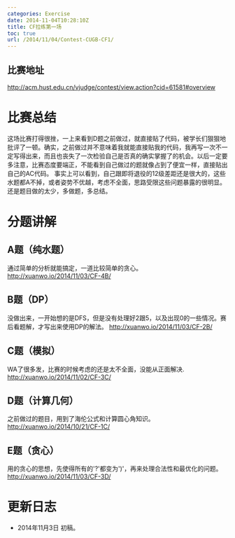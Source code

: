 ```yaml
---
categories: Exercise
date: 2014-11-04T10:28:10Z
title: CF拉练第一场
toc: true
url: /2014/11/04/Contest-CUGB-CF1/
---
```


## 比赛地址
http://acm.hust.edu.cn/vjudge/contest/view.action?cid=61581#overview

# 比赛总结
这场比赛打得很挫，一上来看到D题之前做过，就直接贴了代码，被学长们狠狠地批评了一顿。确实，之前做过并不意味着我就能直接贴我的代码，我再写一次不一定写得出来，而且也丧失了一次检验自己是否真的确实掌握了的机会。以后一定要多注意，比赛态度要端正，不能看到自己做过的题就像占到了便宜一样，直接贴出自己的AC代码。
事实上可以看到，自己跟即将退役的12级差距还是很大的，这些水题都A不掉，或者姿势不优越，考虑不全面，思路受限这些问题暴露的很明显。还是题目做的太少，多做题，多总结。

# 分题讲解
## A题（纯水题）
通过简单的分析就能搞定，一道比较简单的贪心。
http://xuanwo.io/2014/11/03/CF-4B/


## B题（DP）
没做出来，一开始想的是DFS，但是没有处理好2跟5，以及出现0的一些情况。赛后看题解，才写出来使用DP的解法。
http://xuanwo.io/2014/11/03/CF-2B/

## C题（模拟）
WA了很多发，比赛的时候考虑的还是太不全面，没能从正面解决.
http://xuanwo.io/2014/11/02/CF-3C/

## D题（计算几何）
之前做过的题目，用到了海伦公式和计算圆心角知识。
http://xuanwo.io/2014/10/21/CF-1C/

## E题（贪心）
用的贪心的思想，先使得所有的'?'都变为')'，再来处理合法性和最优化的问题。
http://xuanwo.io/2014/11/03/CF-3D/


# 更新日志
- 2014年11月3日 初稿。